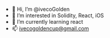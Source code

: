 - 👋 Hi, I’m @ivecoGolden
- 👀 I’m interested in Solidity, React, iOS
- 🌱 I’m currently learning react
- 📫 ivecogoldencup@gmail.com
